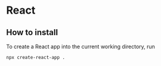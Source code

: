 # React

## How to install

To create a React app into the current working directory, run

```shell
npx create-react-app .
```
